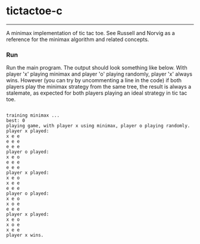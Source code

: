 # tictactoe-c
---

A minimax implementation of tic tac toe. See Russell and Norvig as a reference for the minimax algorithm and related concepts.


### Run

Run the main program. The output should look something like below. With player 'x' playing minimax and player 'o' playing randomly, player 'x' always wins. However (you can try by uncommenting a line in the code) if both players play the minimax strategy from the same tree, the result is always a stalemate, as expected for both players playing an ideal strategy in tic tac toe.

```

training minimax ...
best: 0
playing game, with player x using minimax, player o playing randomly.
player x played:
x e e
e e e
e e e
player o played:
x e o
e e e
e e e
player x played:
x e o
x e e
e e e
player o played:
x e o
x o e
e e e
player x played:
x e o
x o e
x e e
player x wins.

```

